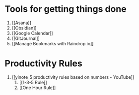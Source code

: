 # Tools for getting things done
1. [[Asana]]
2. [[Obsidian]]
3. [[Google Calendar]]
4. [[GitJournal]]
5. [[Manage Bookmarks with Raindrop.io]]

# Productivity Rules
1. [[yinote_5 productivity rules based on numbers - YouTube]]
	1. [[1-3-5 Rule]]
	2. [[One Hour Rule]]